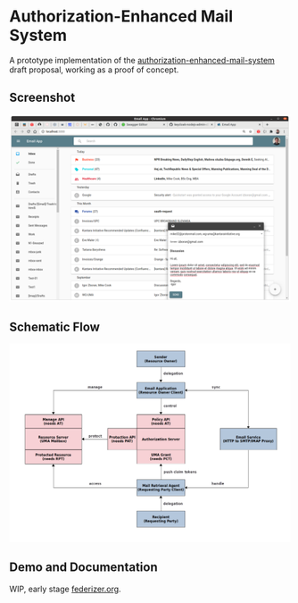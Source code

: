# Authorization-Enhanced Mail System

A prototype implementation of the [authorization-enhanced-mail-system][1] draft proposal, working as a proof of concept.

## Screenshot

![GUI](./images/gui.png)

## Schematic Flow

![Schematic Flow](./images/schematic-flow.png)

## Demo and Documentation

WIP, early stage [federizer.org][2].

[1]: https://github.com/uma-email/proposal
[2]: https://www.federizer.org
